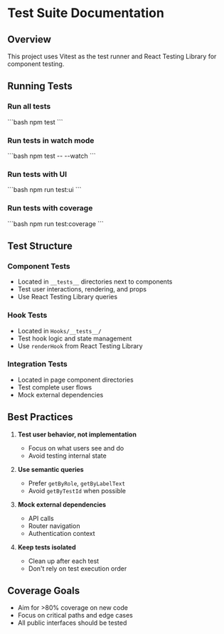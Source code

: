 # Test Suite Documentation

## Overview
This project uses Vitest as the test runner and React Testing Library for component testing.

## Running Tests

### Run all tests
\`\`\`bash
npm test
\`\`\`

### Run tests in watch mode
\`\`\`bash
npm test -- --watch
\`\`\`

### Run tests with UI
\`\`\`bash
npm run test:ui
\`\`\`

### Run tests with coverage
\`\`\`bash
npm run test:coverage
\`\`\`

## Test Structure

### Component Tests
- Located in `__tests__` directories next to components
- Test user interactions, rendering, and props
- Use React Testing Library queries

### Hook Tests
- Located in `Hooks/__tests__/`
- Test hook logic and state management
- Use `renderHook` from React Testing Library

### Integration Tests
- Located in page component directories
- Test complete user flows
- Mock external dependencies

## Best Practices

1. **Test user behavior, not implementation**
   - Focus on what users see and do
   - Avoid testing internal state

2. **Use semantic queries**
   - Prefer `getByRole`, `getByLabelText`
   - Avoid `getByTestId` when possible

3. **Mock external dependencies**
   - API calls
   - Router navigation
   - Authentication context

4. **Keep tests isolated**
   - Clean up after each test
   - Don't rely on test execution order

## Coverage Goals
- Aim for >80% coverage on new code
- Focus on critical paths and edge cases
- All public interfaces should be tested